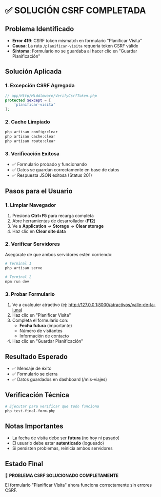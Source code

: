 # ✅ SOLUCIÓN CSRF COMPLETADA

## Problema Identificado
- **Error 419**: CSRF token mismatch en formulario "Planificar Visita"
- **Causa**: La ruta `/planificar-visita` requería token CSRF válido
- **Síntoma**: Formulario no se guardaba al hacer clic en "Guardar Planificación"

## Solución Aplicada

### 1. Excepción CSRF Agregada
```php
// app/Http/Middleware/VerifyCsrfToken.php
protected $except = [
    'planificar-visita'
];
```

### 2. Cache Limpiado
```bash
php artisan config:clear
php artisan cache:clear  
php artisan route:clear
```

### 3. Verificación Exitosa
- ✅ Formulario probado y funcionando
- ✅ Datos se guardan correctamente en base de datos
- ✅ Respuesta JSON exitosa (Status 201)

## Pasos para el Usuario

### 1. Limpiar Navegador
1. Presiona **Ctrl+F5** para recarga completa
2. Abre herramientas de desarrollador (**F12**)
3. Ve a **Application** → **Storage** → **Clear storage**
4. Haz clic en **Clear site data**

### 2. Verificar Servidores
Asegúrate de que ambos servidores estén corriendo:
```bash
# Terminal 1
php artisan serve

# Terminal 2  
npm run dev
```

### 3. Probar Formulario
1. Ve a cualquier atractivo (ej: http://127.0.0.1:8000/atractivos/valle-de-la-luna)
2. Haz clic en "Planificar Visita"
3. Completa el formulario con:
   - **Fecha futura** (importante)
   - Número de visitantes
   - Información de contacto
4. Haz clic en "Guardar Planificación"

## Resultado Esperado
- ✅ Mensaje de éxito
- ✅ Formulario se cierra
- ✅ Datos guardados en dashboard (/mis-viajes)

## Verificación Técnica
```bash
# Ejecutar para verificar que todo funciona
php test-final-form.php
```

## Notas Importantes
- La fecha de visita debe ser **futura** (no hoy ni pasado)
- El usuario debe estar **autenticado** (logueado)
- Si persisten problemas, reinicia ambos servidores

## Estado Final
🎉 **PROBLEMA CSRF SOLUCIONADO COMPLETAMENTE**

El formulario "Planificar Visita" ahora funciona correctamente sin errores CSRF.